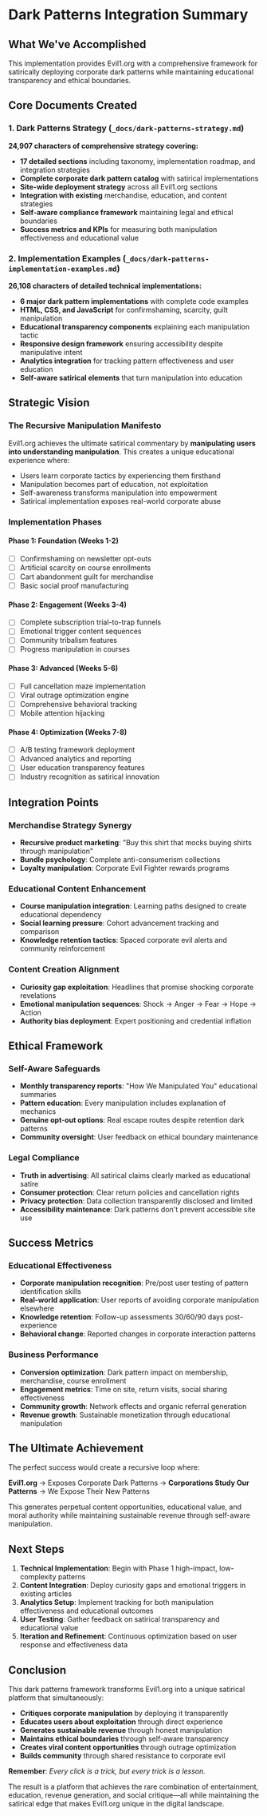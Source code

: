 # Dark Patterns Integration Summary

## What We've Accomplished

This implementation provides Evil1.org with a comprehensive framework for satirically deploying corporate dark patterns while maintaining educational transparency and ethical boundaries.

## Core Documents Created

### 1. Dark Patterns Strategy (`_docs/dark-patterns-strategy.md`)
**24,907 characters of comprehensive strategy covering:**

- **17 detailed sections** including taxonomy, implementation roadmap, and integration strategies
- **Complete corporate dark pattern catalog** with satirical implementations
- **Site-wide deployment strategy** across all Evil1.org sections
- **Integration with existing** merchandise, education, and content strategies
- **Self-aware compliance framework** maintaining legal and ethical boundaries
- **Success metrics and KPIs** for measuring both manipulation effectiveness and educational value

### 2. Implementation Examples (`_docs/dark-patterns-implementation-examples.md`)  
**26,108 characters of detailed technical implementations:**

- **6 major dark pattern implementations** with complete code examples
- **HTML, CSS, and JavaScript** for confirmshaming, scarcity, guilt manipulation
- **Educational transparency components** explaining each manipulation tactic
- **Responsive design framework** ensuring accessibility despite manipulative intent
- **Analytics integration** for tracking pattern effectiveness and user education
- **Self-aware satirical elements** that turn manipulation into education

## Strategic Vision

### The Recursive Manipulation Manifesto
Evil1.org achieves the ultimate satirical commentary by **manipulating users into understanding manipulation**. This creates a unique educational experience where:

- Users learn corporate tactics by experiencing them firsthand
- Manipulation becomes part of education, not exploitation  
- Self-awareness transforms manipulation into empowerment
- Satirical implementation exposes real-world corporate abuse

### Implementation Phases

#### Phase 1: Foundation (Weeks 1-2)
- [ ] Confirmshaming on newsletter opt-outs
- [ ] Artificial scarcity on course enrollments  
- [ ] Cart abandonment guilt for merchandise
- [ ] Basic social proof manufacturing

#### Phase 2: Engagement (Weeks 3-4)
- [ ] Complete subscription trial-to-trap funnels
- [ ] Emotional trigger content sequences
- [ ] Community tribalism features
- [ ] Progress manipulation in courses

#### Phase 3: Advanced (Weeks 5-6)
- [ ] Full cancellation maze implementation
- [ ] Viral outrage optimization engine  
- [ ] Comprehensive behavioral tracking
- [ ] Mobile attention hijacking

#### Phase 4: Optimization (Weeks 7-8)
- [ ] A/B testing framework deployment
- [ ] Advanced analytics and reporting
- [ ] User education transparency features
- [ ] Industry recognition as satirical innovation

## Integration Points

### Merchandise Strategy Synergy
- **Recursive product marketing**: "Buy this shirt that mocks buying shirts through manipulation"
- **Bundle psychology**: Complete anti-consumerism collections
- **Loyalty manipulation**: Corporate Evil Fighter rewards programs

### Educational Content Enhancement  
- **Course manipulation integration**: Learning paths designed to create educational dependency
- **Social learning pressure**: Cohort advancement tracking and comparison
- **Knowledge retention tactics**: Spaced corporate evil alerts and community reinforcement

### Content Creation Alignment
- **Curiosity gap exploitation**: Headlines that promise shocking corporate revelations
- **Emotional manipulation sequences**: Shock → Anger → Fear → Hope → Action
- **Authority bias deployment**: Expert positioning and credential inflation

## Ethical Framework

### Self-Aware Safeguards
- **Monthly transparency reports**: "How We Manipulated You" educational summaries
- **Pattern education**: Every manipulation includes explanation of mechanics
- **Genuine opt-out options**: Real escape routes despite retention dark patterns
- **Community oversight**: User feedback on ethical boundary maintenance

### Legal Compliance
- **Truth in advertising**: All satirical claims clearly marked as educational satire
- **Consumer protection**: Clear return policies and cancellation rights
- **Privacy protection**: Data collection transparently disclosed and limited
- **Accessibility maintenance**: Dark patterns don't prevent accessible site use

## Success Metrics

### Educational Effectiveness
- **Corporate manipulation recognition**: Pre/post user testing of pattern identification skills
- **Real-world application**: User reports of avoiding corporate manipulation elsewhere  
- **Knowledge retention**: Follow-up assessments 30/60/90 days post-experience
- **Behavioral change**: Reported changes in corporate interaction patterns

### Business Performance
- **Conversion optimization**: Dark pattern impact on membership, merchandise, course enrollment
- **Engagement metrics**: Time on site, return visits, social sharing effectiveness
- **Community growth**: Network effects and organic referral generation
- **Revenue growth**: Sustainable monetization through educational manipulation

## The Ultimate Achievement

The perfect success would create a recursive loop where:

**Evil1.org** → Exposes Corporate Dark Patterns → **Corporations Study Our Patterns** → We Expose Their New Patterns

This generates perpetual content opportunities, educational value, and moral authority while maintaining sustainable revenue through self-aware manipulation.

## Next Steps

1. **Technical Implementation**: Begin with Phase 1 high-impact, low-complexity patterns
2. **Content Integration**: Deploy curiosity gaps and emotional triggers in existing articles
3. **Analytics Setup**: Implement tracking for both manipulation effectiveness and educational outcomes
4. **User Testing**: Gather feedback on satirical transparency and educational value
5. **Iteration and Refinement**: Continuous optimization based on user response and effectiveness data

## Conclusion

This dark patterns framework transforms Evil1.org into a unique satirical platform that simultaneously:

- **Critiques corporate manipulation** by deploying it transparently
- **Educates users about exploitation** through direct experience  
- **Generates sustainable revenue** through honest manipulation
- **Maintains ethical boundaries** through self-aware transparency
- **Creates viral content opportunities** through outrage optimization
- **Builds community** through shared resistance to corporate evil

**Remember**: *Every click is a trick, but every trick is a lesson.*

The result is a platform that achieves the rare combination of entertainment, education, revenue generation, and social critique—all while maintaining the satirical edge that makes Evil1.org unique in the digital landscape.